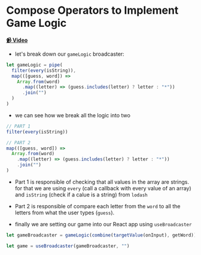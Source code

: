 # Compose Operators to Implement Game Logic

**[📹 Video](https://egghead.io/lessons/egghead-compose-operators-to-implement-game-logic)**

- let's break down our `gameLogic` broadcaster:

```js
let gameLogic = pipe(
  filter(every(isString)),
  map(([guess, word]) =>
    Array.from(word)
      .map((letter) => (guess.includes(letter) ? letter : "*"))
      .join("")
  )
)
```

- we can see how we break all the logic into two

```js
// PART 1
filter(every(isString))

// PART 2
map(([guess, word]) =>
  Array.from(word)
    .map((letter) => (guess.includes(letter) ? letter : "*"))
    .join("")
)
```

- Part 1 is responsible of checking that all values in the array are strings. for that we are using `every` (call a callback with every value of an array) and `isString` (check if a calue is a string) from `lodash`
- Part 2 is responsible of compare each letter from the `word` to all the letters from what the user types (`guess`).

- finally we are setting our game into our React app using `useBroadcaster`

```js
let gameBroadcaster = gameLogic(combine(targetValue(onInput), getWord))

let game = useBroadcaster(gameBroadcaster, "")
```


